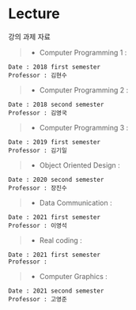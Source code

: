 # Lecture
강의 과제 자료

> - Computer Programming 1 :

    Date : 2018 first semester
    Professor : 김현수
  
> - Computer Programming 2 :

    Date : 2018 second semester
    Professor : 김영국
  
> - Computer Programming 3 :

    Date : 2019 first semester
    Professor : 김기일
    
> - Object Oriented Design :

    Date : 2020 second semester
    Professor : 장진수
    
> - Data Communication :

    Date : 2021 first semester
    Professor : 이영석
    
> - Real coding :

    Date : 2021 first semester
    Professor : 

> - Computer Graphics :

    Date : 2021 second semester
    Professor : 고영준
